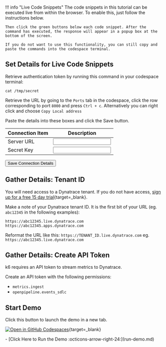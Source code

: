 <script>
    function sleep(ms) {
        return new Promise(resolve => setTimeout(resolve, ms));
    }
    async function saveConnectionDetails() {
        localStorage.setItem("serverAddress", document.getElementById("serverAddress").value);
        localStorage.setItem("secretKey", document.getElementById("secretKey").value);

        document.getElementById("save-connection-details").innerHTML = "&#9989;"; // Set button to a checkmark
        // Sleep for 2s then reset button so users know they can reset details
        // if they got them wrong
        await sleep(1000);
        document.getElementById("save-connection-details").innerHTML = "Save Connection Details";

    }
</script>

<style>

.md-typeset__table {
   min-width: 100%;
}

.md-typeset table:not([class]) {
    display: table;
}
.connection-input {
    min-width: 100%;
}
</style>

!!! info "Live Code Snippets"
    The code snippets in this tutorial can be executed live from within the browser. To enable this, just follow the instructions below.

    Then click the green buttons below each code snippet. After the command has executed, the response will appear in a popup box at the bottom of the screen.

    If you do not want to use this functionality, you can still copy and paste the commands into the codespace terminal.

## Set Details for Live Code Snippets

Retrieve authentication token by running this command in your codespace terminal:

```
cat /tmp/secret
```

Retrieve the URL by going to the `Ports` tab in the codespace, click the row corresponding to port `8000` and press `Ctrl + c`.
Alternatively you can right click and choose `Copy Local address`

Paste the details into these boxes and click the Save button.


| Connection Item      | Description                          |
| ----------- | ------------------------------------ |
| Server URL       | <input type="text" id="serverAddress" class="connection-input" />  |
| Secret Key       | <input type="password" id="secretKey" class="connection-input" />  |

<!--
<table>
<tr>
    <td><label for="secretKey">Set secret key:</label></td>
    <td><input type="password" id="secretKey" class="connection-input" /></td>
</tr>
<tr>
    <td><label for="serverAddress">Set server address:</label></td>
    <td><input type="text" id="serverAddress" class="connection-input" /></td>
</tr>
</table>
-->

<button id="save-connection-details" class="md-button" onclick="saveConnectionDetails()">Save Connection Details</button>

## Gather Details: Tenant ID

You will need access to a Dynatrace tenant. If you do not have access, [sign up for a free 15 day trial](https://dt-url.net/trial){target=_blank}.

Make a note of your Dynatrace tenant ID. It is the first bit of your URL (eg. `abc12345` in the following examples):

```
https://abc12345.live.dynatrace.com
https://abc12345.apps.dynatrace.com
```

Reformat the URL like this: `https://TENANT_ID.live.dynatrace.com` eg. `https://abc12345.live.dynatrace.com`

## Gather Details: Create API Token

k6 requires an API token to stream metrics to Dynatrace.

Create an API token with the following permissions:

- `metrics.ingest`
- `openpipeline.events_sdlc`

## Start Demo

Click this button to launch the demo in a new tab.

[![Open in GitHub Codespaces](https://github.com/codespaces/badge.svg)](https://codespaces.new/dynatrace/obslab-k6){target=_blank}

<div class="grid cards" markdown>
- [Click Here to Run the Demo :octicons-arrow-right-24:](run-demo.md)
</div>